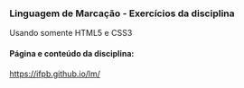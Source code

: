 ### Linguagem de Marcação - Exercícios da disciplina

Usando somente HTML5 e CSS3

#### Página e conteúdo da disciplina:
https://ifpb.github.io/lm/
